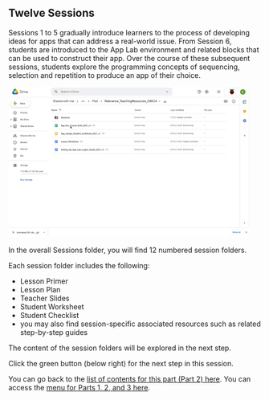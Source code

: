 ## Twelve Sessions
Sessions 1 to 5 gradually introduce learners to the process of developing ideas for apps that can address a real-world issue. From Session 6, students are introduced to the App Lab environment and related blocks that can be used to construct their app. Over the course of these subsequent sessions, students explore the programming concepts of sequencing, selection and repetition to produce an app of their choice.

![Lesson Folders on screen and rest cursor on each folder](images/relevance-LessonFolderAccess.gif)

In the overall Sessions folder, you will find 12 numbered session folders. 

Each session folder includes the following:
+ Lesson Primer
+ Lesson Plan
+ Teacher Slides
+ Student Worksheet
+ Student Checklist 
+ you may also find session-specific associated resources such as related step-by-step guides 

The content of the session folders will be explored in the next step.

Click the green button (below right) for the next step in this session.

You can go back to the [list of contents for this part (Part 2) here](https://projects.raspberrypi.org/en/projects/Year8-RelevanceTraining-Part2-GBICi4).
You can access the [menu for Parts 1, 2, and 3 here](https://projects.raspberrypi.org/en/pathways/year8-relevancetraining-gbici4).
